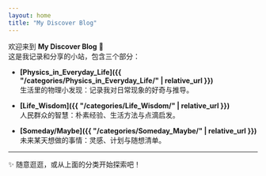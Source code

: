 ```yaml
---
layout: home
title: "My Discover Blog"
---
```


欢迎来到 **My Discover Blog** 🎉  
这是我记录和分享的小站，包含三个部分：

- **[Physics_in_Everyday_Life]({{ "/categories/Physics_in_Everyday_Life/" | relative_url }})**  
  生活里的物理小发现：记录我对日常现象的好奇与推导。  

- **[Life_Wisdom]({{ "/categories/Life_Wisdom/" | relative_url }})**  
  人民群众的智慧：朴素经验、生活方法与点滴启发。  

- **[Someday/Maybe]({{ "/categories/Someday_Maybe/" | relative_url }})**  
  未来某天想做的事情：灵感、计划与随想清单。  

---

✨ 随意逛逛，或从上面的分类开始探索吧！
